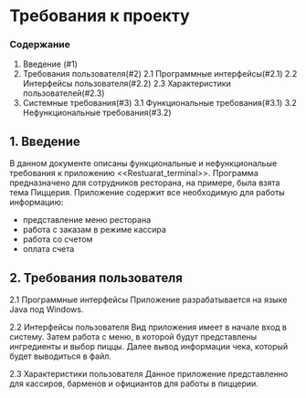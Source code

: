 
# Требования к проекту

### Содержание
1. Введение (#1)
2. Требования пользователя(#2) 
2.1 Программные интерфейсы(#2.1)
2.2 Интерфейсы пользователя(#2.2)
2.3 Характеристики пользователей(#2.3)
3. Системные требования(#3)
3.1 Функциональные требования(#3.1) 
3.2 Нефункциональные требования(#3.2)


## 1. Введение <a name="1"></a>
В данном документе описаны функциональные и нефункциональые требования к приложению <<Restuarat_terminal>>.
Программа предназначено для сотрудников ресторана, на примере, была взята тема Пиццерия.
Приложение содержит все необходимую для работы информацию:
* представление меню ресторана
* работа с заказам в режиме кассира
* работа со счетом
* оплата счета

## 2. Требования пользователя 

2.1 Программные интерфейсы
Приложение разрабатывается на языке Java под Windows.

2.2 Интерфейсы пользователя
Вид приложения имеет в начале вход в систему. Затем работа с меню, в которой будут представлены ингредиенты и выбор пиццы. Далее вывод информации чека, который будет выводиться в файл.

2.3 Характеристики пользователя
Данное приложение представленно для кассиров, барменов и официантов для работы в пиццерии.

